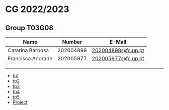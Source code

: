 # CG 2022/2023

## Group T03G08
| Name             | Number    | E-Mail             |
| ---------------- | --------- | ------------------ |
| Catarina Barbosa | 202004898 | 202004898@fc.up.pt |
| Francisca Andrade| 202005977 | 202005977@fc.up.pt |

----

  - [tp1](tp1/README.md)
  - [tp2](tp2/README.md)
  - [tp3](tp3/README.md)
  - [tp4](tp4/README.md)
  - [tp5](tp5/README.md)
  - [Project](proj/README.md)
